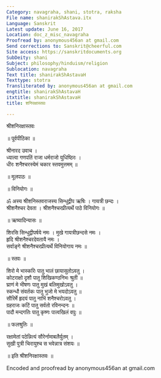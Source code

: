 ```yaml
---
Category: navagraha, shani, stotra, raksha
File name: shanirakShAstava.itx
Language: Sanskrit
Latest update: June 16, 2017
Location: doc_z_misc_navagraha
Proofread by: anonymous456an at gmail.com
Send corrections to: Sanskrit@cheerful.com
Site access: https://sanskritdocuments.org
SubDeity: shani
Subject: philosophy/hinduism/religion
Sublocation: navagraha
Text title: shanirakShAstavaH
Texttype: stotra
Transliterated by: anonymous456an at gmail.com
engtitle: shanirakShAstavaH
itxtitle: shanirakShAstavaH
title: शनिरक्षास्तवः

---
```

  
 श्रीशनिरक्षास्तवः   
  
॥ पूर्वपीठिका ॥  
  
श्रीनारद उवाच ।  
ध्यात्वा गणपतिं राजा धर्मराजो युधिष्ठिरः ।  
धीरः शनैश्चरस्येमं चकार स्तवमुत्तमम् ॥   
  
॥ मूलपाठः ॥  
  
॥ विनियोगः ॥  
  
ॐ अस्य श्रीशनिस्तवराजस्य सिन्धुद्वीप ऋषिः । गायत्री छन्दः ।  
श्रीशनैश्चर देवता । श्रीशनैश्चरप्रीत्यर्थे पाठे विनियोगः ॥   
  
॥ ऋष्यादिन्यासः ॥  
  
शिरसि सिन्धुद्वीपर्षये नमः । मुखे गायत्रीछन्दसे नमः ।  
हृदि श्रीशनैश्चरदेवतायै नमः ।  
सर्वाङ्गे श्रीशनैश्चरप्रीत्यर्थे विनियोगाय नमः ॥   
  
॥ स्तवः ॥  
  
शिरो मे भास्करिः पातु भालं छायासुतोऽवतु ।  
कोटराक्षो दृशौ पातु शिखिकण्ठनिभः श्रुती ॥   
घ्राणं मे भीषणः पातु मुखं बलिमुखोऽवतु ।  
स्कन्धौ संवर्तकः पातु भुजो मे भयदोऽवतु ॥   
सौरिर्मे हृदयं पातु नाभिं शनैश्चरोऽवतु ।  
ग्रहराजः कटिं पातु सर्वतो रविनन्दनः ॥   
पादौ मन्दगतिः पातु कृष्णः पात्वखिलं वपुः ॥   
  
॥ फलश्रुतिः ॥  
  
रक्षामेतां पठेन्नित्यं सौरेर्नामाबलैर्युतम् ।  
सुखी पुत्री चिरायुश्च स भवेन्नात्र संशयः ॥   
  
॥  इति श्रीशनिरक्षास्तवः ॥  
  
  
Encoded and proofread by anonymous456an at gmail.com  
  
